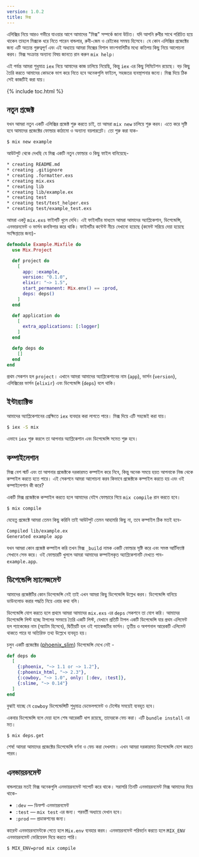 ```yaml
---
version: 1.0.2
title: মিক্স
---
```

এলিক্সির নিয়ে আরও গভীরে যাওয়ার আগে আমাদের "মিক্স" সম্পর্কে জানা উচিত। যদি আপনি রুবীর সাথে পরিচিত হয়ে থাকেন তাহলে মিক্সকে ধরে নিতে পারেন বান্ডলার, রুবী-জেম ও রেইকের সমন্বয় হিসেবে। যে কোন এলিক্সির প্রজেক্টের জন্য এটি অত্যন্ত গুরুত্বপূর্ণ এবং এই অধ্যায়ে আমরা মিক্সের বিশাল ফাংশনালিটির মধ্যে কতিপয় কিছু নিয়ে আলোচনা করব। মিক্স সংক্রান্ত অন্যান্য বিষয় জানতে রান করুন  `mix help`।

এই পর্যন্ত আমরা শুধুমাত্র `iex` নিয়ে আমাদের কাজ চালিয়ে নিয়েছি, কিন্তু `iex` এর কিছু লিমিটেশন রয়েছে। বড় কিছু তৈরি করতে আমাদের কোডকে ভাগ করে নিতে হবে অনেকগুলি ফাইলে, সহজতর ব্যবস্থাপনার জন্যে। মিক্স দিয়ে ঠিক সেই কাজটিই করা যায়।

{% include toc.html %}

## নতুন প্রজেক্ট

যখন আমরা নতুন একটি এলিক্সির প্রজেক্ট শুরু করতে চাই, তা আমরা `mix new` চালিয়ে শুরু করব। এতে করে সৃষ্টি হবে আমাদের প্রজেক্টের ফোল্ডার কাঠামো ও অন্যান্য বয়লারপ্লেট। তো শুরু করা যাক-


```bash
$ mix new example
```

আউটপুট থেকে দেখছি যে মিক্স একটি নতুন ফোল্ডার ও কিছু ফাইল বানিয়েছে-

```bash
* creating README.md
* creating .gitignore
* creating .formatter.exs
* creating mix.exs
* creating lib
* creating lib/example.ex
* creating test
* creating test/test_helper.exs
* creating test/example_test.exs
```

আমরা একটু `mix.exs` ফাইলটি খুলে দেখি। এই ফাইলটির মাধ্যমে আমরা আমাদের অ্যাপ্লিকেশান, ডিপেন্ডেন্সি, এনভারনমেন্ট ও ভার্সন কনফিগার করে থাকি। ফাইলটির কন্টেন্ট নীচে দেখানো হয়েছে (কমেন্ট সরিয়ে দেয়া হয়েছে সংক্ষিপ্ততার জন্য)-

```elixir
defmodule Example.Mixfile do
  use Mix.Project

  def project do
    [
      app: :example,
      version: "0.1.0",
      elixir: "~> 1.5",
      start_permanent: Mix.env() == :prod,
      deps: deps()
    ]
  end

  def application do
    [
      extra_applications: [:logger]
    ]
  end

  defp deps do
    []
  end
end
```

প্রথম সেকশন হল `project`। এখানে আমরা আমাদের অ্যাপ্লিকেশানের নাম (`app`), ভার্সন (`version`), এলিক্সিরের ভার্সন (`elixir`) এবং ডিপেন্ডেন্সি (`deps`) বলে থাকি।

## ইন্টার‍্যাক্টিভ

আমাদের অ্যাপ্লিকেশানের প্রেক্ষিতে `iex` ব্যবহার করা লাগতে পারে। মিক্স দিয়ে এটি সহজেই করা যায়।

```bash
$ iex -S mix
```

এভাবে `iex` শুরু করলে তা আপনার অ্যাপ্লিকেশান এবং ডিপেন্ডেন্সি সমেত শুরু হবে।

## কম্পাইলেশান

মিক্স বেশ স্মার্ট এবং তা আপনার প্রজেক্টকে দরকারমত কম্পাইল করে নিবে, কিন্তু অনেক সময়ে হয়ত আপনাকে নিজ থেকে কম্পাইল করতে হতে পারে। এই সেকশনে আমরা আলোচনা করব কিভাবে প্রজেক্টকে কম্পাইল করতে হয় এবং ওই কম্পাইলেশান কী করে?

একটি মিক্স প্রজেক্টকে কম্পাইল করতে হলে আমাদের বেইস ফোল্ডারে গিয়ে `mix compile` রান করতে হবে।

```bash
$ mix compile
```

যেহেতু প্রজেক্টে আমরা তেমন কিছু করিনি তাই আউটপুট তেমন আহামরি কিছু না, তবে কম্পাইল ঠিক মতই হবে-

```bash
Compiled lib/example.ex
Generated example app
```

যখন আমরা কোন প্রজেক্ট কম্পাইল করি তখন মিক্স `_build` নামক একটি ফোল্ডার সৃষ্টি করে এবং সমস্ত আর্টিফ্যাক্ট সেখানে সেভ করে। ওই ফোল্ডারটি খুললে আমরা আমাদের কম্পাইলকৃত অ্যাপ্লিকেশানটি দেখতে পাব- `example.app`.

## ডিপেন্ডেন্সি ম্যানেজমেন্ট

আমাদের প্রজেক্টটির কোন ডিপেন্ডেন্সি নেই তাই এখন আমরা কিছু ডিপেন্ডেন্সি উল্লেখ করব। ডিপেন্ডেন্সি বানিয়ে ডাউনলোড করার পদ্ধতি নিয়ে এবার কথা বলি।

ডিপেন্ডেন্সি যোগ করতে হলে প্রথমে আমরা আমাদের `mix.exs` এর `deps` সেকশনে তা যোগ করি। আমাদের ডিপেন্ডেন্সি লিস্ট হচ্ছে টাপলের সমন্বয়ে তৈরি একটি লিস্ট, যেখানে প্রতিটি টাপল একটি ডিপেন্ডেন্সি যার প্রথম এলিমেন্ট হল প্যাকেজের নাম (অ্যাটম হিসেবে), দ্বিতীয়টি হল ওই প্যাকেজটির ভার্সন। তৃতীয় ও অপশনাল আরেকটি এলিমেন্ট থাকতে পারে যা অতিরিক্ত তথ্য উল্লেখে ব্যবহৃত হয়।

চলুন একটি প্রজেক্টের ([phoenix_slim](https://github.com/doomspork/phoenix_slim)) ডিপেন্ডেন্সি দেখে নেই -

```elixir
def deps do
  [
    {:phoenix, "~> 1.1 or ~> 1.2"},
    {:phoenix_html, "~> 2.3"},
    {:cowboy, "~> 1.0", only: [:dev, :test]},
    {:slime, "~> 0.14"}
  ]
end
```

বুঝাই যাচ্ছে যে `cowboy` ডিপেন্ডেন্সিটি শুধুমাত্র ডেভেলপমেন্ট ও টেস্টের সময়েই  ব্যবহৃত হবে।

একবার ডিপেন্ডেন্সি বলে দেয়া হলে শেষ আরেকটি  ধাপ রয়েছে, তাদেরকে ফেচ করা। এটি `bundle install` এর মত।

```bash
$ mix deps.get
```

শেষ! আমরা আমাদের প্রজেক্টের ডিপেন্ডেন্সি বর্ণনা ও ফেচ করা দেখলাম। এখন আমরা দরকারমত ডিপেন্ডেন্সি যোগ করতে পারব।

## এনভায়রনমেন্ট

বান্ডলারের মতই মিক্স অনেকগুলি এনভায়রনমেন্ট সাপোর্ট করে থাকে। সরাসরি তিনটি এনভায়রনমেন্ট মিক্স আমাদের দিয়ে থাকে-

+ `:dev` — ডিফল্ট এনভায়রনমেন্ট
+ `:test` — `mix test` এর জন্য। পরবর্তী অধ্যায়ে দেখান হবে।
+ `:prod` — প্রডাকশনের জন্য।

কারেন্ট এনভায়রনমেন্টকে পেতে হলে `Mix.env` ব্যবহার করব। এনভায়রনমেন্ট পরিবর্তন করতে হলে `MIX_ENV` এনভায়রনমেন্ট ভেরিয়েবল দিয়ে করতে পারি।

```bash
$ MIX_ENV=prod mix compile
```
